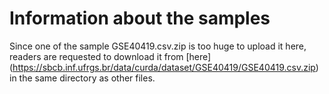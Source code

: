 
# Information about the samples

Since one of the sample GSE40419.csv.zip is too huge to upload it here, readers are requested to download it from [here] (https://sbcb.inf.ufrgs.br/data/curda/dataset/GSE40419/GSE40419.csv.zip) in the same directory as other files.
